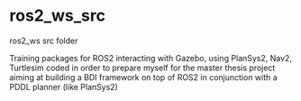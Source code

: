 # ros2_ws_src
ros2_ws src folder

Training packages for ROS2 interacting with Gazebo, using PlanSys2, Nav2, Turtlesim coded in order to prepare myself for the master thesis project aiming at building a BDI framework on top of ROS2 in conjunction with a PDDL planner (like PlanSys2)

